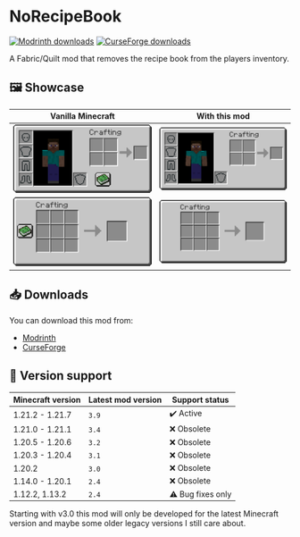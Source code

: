 # NoRecipeBook
[![Modrinth downloads](https://img.shields.io/modrinth/dt/TvL1V8O5?logo=modrinth&label=Modrinth&color=00AF5C)](https://modrinth.com/mod/norecipebook)
[![CurseForge downloads](https://img.shields.io/curseforge/dt/491407?logo=curseforge&label=CurseForge&color=F16436)](https://www.curseforge.com/minecraft/mc-mods/norecipebook-fabric)

A Fabric/Quilt mod that removes the recipe book from the players inventory.

## 🖼️ Showcase

| Vanilla Minecraft                                 | With this mod                                        |
| ------------------------------------------------- | ---------------------------------------------------- |
| ![](./media/showcase/inventory-with-book.png)     | ![](./media/showcase/inventory-without-book.png)     |
| ![](./media/showcase/craftingtable-with-book.png) | ![](./media/showcase/craftingtable-without-book.png) |

## 📥 Downloads

You can download this mod from:
* [Modrinth](https://modrinth.com/mod/norecipebook)
* [CurseForge](https://www.curseforge.com/minecraft/mc-mods/norecipebook-fabric)

## 🎲 Version support

| Minecraft version | Latest mod version | Support status            |
| ----------------- | ------------------ | ------------------------- |
| 1.21.2 - 1.21.7   | `3.9`              | :heavy_check_mark: Active |
| 1.21.0 - 1.21.1   | `3.4`              | :x: Obsolete              |
| 1.20.5 - 1.20.6   | `3.2`              | :x: Obsolete              |
| 1.20.3 - 1.20.4   | `3.1`              | :x: Obsolete              |
| 1.20.2            | `3.0`              | :x: Obsolete              |
| 1.14.0 - 1.20.1   | `2.4`              | :x: Obsolete              |
| 1.12.2, 1.13.2    | `2.4`              | :warning: Bug fixes only  |

Starting with v3.0 this mod will only be developed for the latest Minecraft version and maybe some older legacy versions I still care about.
